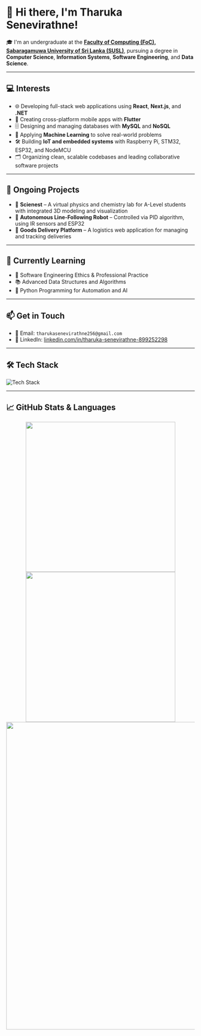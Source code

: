 # 👋 Hi there, I'm Tharuka Senevirathne!

🎓 I'm an undergraduate at the [**Faculty of Computing (FoC), Sabaragamuwa University of Sri Lanka (SUSL)**](https://www.sab.ac.lk/foc), pursuing a degree in **Computer Science**, **Information Systems**, **Software Engineering**, and **Data Science**.

---

## 💻 Interests

- 🌐 Developing full-stack web applications using **React**, **Next.js**, and **.NET**
- 📱 Creating cross-platform mobile apps with **Flutter**
- 🗄️ Designing and managing databases with **MySQL** and **NoSQL**
- 🧠 Applying **Machine Learning** to solve real-world problems
- 🛠️ Building **IoT and embedded systems** with Raspberry Pi, STM32, ESP32, and NodeMCU
- 🗂️ Organizing clean, scalable codebases and leading collaborative software projects

---

## 🚧 Ongoing Projects

- 🔬 **Scienest** – A virtual physics and chemistry lab for A-Level students with integrated 3D modeling and visualization
- 🤖 **Autonomous Line-Following Robot** – Controlled via PID algorithm, using IR sensors and ESP32
- 🚚 **Goods Delivery Platform** – A logistics web application for managing and tracking deliveries

---

## 🌱 Currently Learning

- 📘 Software Engineering Ethics & Professional Practice
- 📚 Advanced Data Structures and Algorithms
- 🐍 Python Programming for Automation and AI

---

## 📫 Get in Touch

- 📧 Email: `tharukasenevirathne256@gmail.com`
- 🔗 LinkedIn: [linkedin.com/in/tharuka-senevirathne-899252298](https://www.linkedin.com/in/tharuka-senevirathne-899252298)

---

## 🛠️ Tech Stack

![Tech Stack](https://skillicons.dev/icons?i=react,nextjs,dotnet,flutter,arduino,mysql,nosql,nodejs,cpp,py,git)

---

## 📈 GitHub Stats & Languages

<div align="center">

<img src="https://github-readme-stats.vercel.app/api/top-langs/?username=TharukaSenevirathne&theme=dark&hide_border=false&no-bg=true&no-frame=true&langs_count=7" width="400"/>

<img src="https://github-readme-streak-stats.herokuapp.com/?user=TharukaSenevirathne&theme=dark&hide_border=false&no-bg=true&no-frame=true" width="400"/>

<br/>

<img src="https://github-profile-summary-cards.vercel.app/api/cards/profile-details?username=TharukaSenevirathne&theme=github_dark" width="820"/>

</div>
